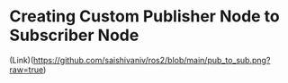 # Creating Custom Publisher Node to Subscriber Node

(Link)(https://github.com/saishivaniv/ros2/blob/main/pub_to_sub.png?raw=true)
